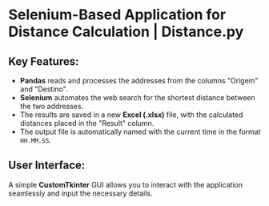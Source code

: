 # Selenium-Based Application for Distance Calculation | Distance.py

## Key Features:
- **Pandas** reads and processes the addresses from the columns "Origem" and "Destino".
- **Selenium** automates the web search for the shortest distance between the two addresses.
- The results are saved in a new **Excel (.xlsx)** file, with the calculated distances placed in the "Result" column.
- The output file is automatically named with the current time in the format `HH.MM.SS`.

## User Interface:
A simple **CustomTkinter** GUI allows you to interact with the application seamlessly and input the necessary details.
